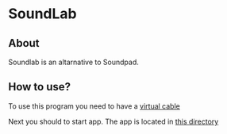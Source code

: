 # SoundLab

## About 

Soundlab is an altarnative to Soundpad.

## How to use?

To use this program you need to have a [virtual cable](https://vb-audio.com/Cable/index.htm)

Next you should to start app. The app is located in [this directory](https://github.com/Pahalin4ik/SoundLab/tree/main/SoundLab/bin/Release)

